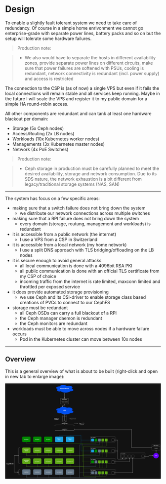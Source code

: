 # Design

To enable a slightly fault tolerant system we need to take care of redundancy. Of course in a simple home enrivonment we cannot go enterprise-grade with separate power lines, battery packs and so on but the setup will tolerate some hardware failures.

> Production note:

> - We also would have to separate the hosts in different availability zones, provide separate power lines on different circuits, make sure that power failures are softened with PSUs, cooling is redundant, network connectivity is redundant (incl. power supply) and access is restricted

The connection to the CSP is (as of now) a single VPS but even if it fails the local connections will remain stable and all services keep running. Maybe in the future I will scale the VPS and register it to my public domain for a simple HA round-robin access.

All other components are redundant and can tank at least one hardware blackout per domain:

- Storage (5x Ceph nodes)
- Access/Routing (2x LB nodes)
- Workloads (10x Kubernetes worker nodes)
- Managements (3x Kubernetes master nodes)
- Network (4x PoE Switches)

> Production note:

> - Ceph storage in production must be carefully planned to meet the desired availability, storage and network consumption. Due to its SDS nature, the network exhaustion is a bit different from legacy/traditional storage systems (NAS, SAN)

<hr>

The system has focus on a few specific areas:

- making sure that a switch failure does not bring down the system
    - we distribute our network connections across multiple switches
- making sure that a RPI failure does not bring down the system
    - every domain (storage, routung, management and workloads) is redundant
- it is accessible from a public network (the internet)
    - I use a VPS from a CSP in Switzerland
- it is accessible from a local network (my home network)
    - I use a split DNS approach with TLS bridging/offloading on the LB nodes
- it is secure enough to avoid general attacks
    - all local communication is done with a 4096bit RSA PKI
    - all public communication is done with an official TLS certificate from my CSP of choice
    - incoming traffic from the internet is rate limited, maxconn limited and throttled per exposed service
- it does provide automated storage provisioning
    - we use Ceph and its CSI-driver to enable storage class based creations of PVCs to connect to our CephFS
- storage must be redundant
    - all Ceph OSDs can carry a full blackout of a RPI
    - the Ceph manager daemon is redundant
    - the Ceph monitors are redundant
- workloads must be able to move across nodes if a hardware failure occurs
    - Pod in the Kubernetes cluster can move between 10x nodes

<hr>

## Overview

This is a general overview of what is about to be built (right-click and open in new tab to enlarge image):


![image](assets/design_overview.png)